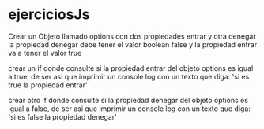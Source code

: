 # ejerciciosJs

Crear un Objeto llamado  options con dos propiedades entrar y otra denegar
la propiedad denegar debe tener el valor boolean false y la propiedad entrar va a tener el valor true

crear un if donde consulte si la propiedad entrar del objeto options es igual a true,  de ser asi que imprimir un console log con 
un texto que diga: 'si es true la propiedad entrar'


crear otro if donde consulte si la propiedad denegar del objeto options es igual a false,  de ser asi que imprimir un console log con 
un texto que diga: 'si es false la propiedad denegar'
